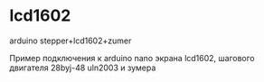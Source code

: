 # lcd1602
arduino stepper+lcd1602+zumer

Пример подключения к arduino nano экрана lcd1602, шагового двигателя 28byj-48 uln2003 и зумера
